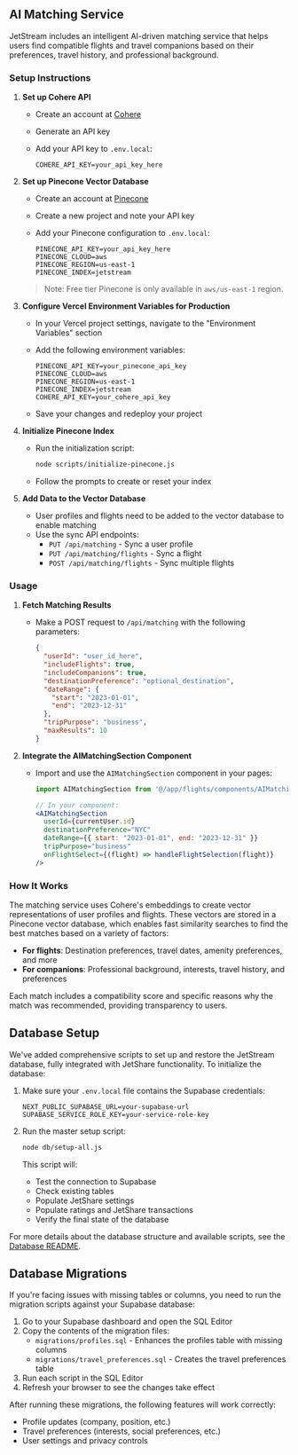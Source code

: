 ## AI Matching Service

JetStream includes an intelligent AI-driven matching service that helps users find compatible flights and travel companions based on their preferences, travel history, and professional background.

### Setup Instructions

1. **Set up Cohere API**
   - Create an account at [Cohere](https://cohere.com/)
   - Generate an API key
   - Add your API key to `.env.local`:

     ```
     COHERE_API_KEY=your_api_key_here
     ```

2. **Set up Pinecone Vector Database**
   - Create an account at [Pinecone](https://www.pinecone.io/)
   - Create a new project and note your API key
   - Add your Pinecone configuration to `.env.local`:

     ```
     PINECONE_API_KEY=your_api_key_here
     PINECONE_CLOUD=aws
     PINECONE_REGION=us-east-1
     PINECONE_INDEX=jetstream
     ```

   > Note: Free tier Pinecone is only available in `aws/us-east-1` region.

3. **Configure Vercel Environment Variables for Production**
   - In your Vercel project settings, navigate to the "Environment Variables" section
   - Add the following environment variables:

     ```
     PINECONE_API_KEY=your_pinecone_api_key
     PINECONE_CLOUD=aws
     PINECONE_REGION=us-east-1
     PINECONE_INDEX=jetstream
     COHERE_API_KEY=your_cohere_api_key
     ```

   - Save your changes and redeploy your project

4. **Initialize Pinecone Index**
   - Run the initialization script:

     ```bash
     node scripts/initialize-pinecone.js
     ```

   - Follow the prompts to create or reset your index

5. **Add Data to the Vector Database**
   - User profiles and flights need to be added to the vector database to enable matching
   - Use the sync API endpoints:
     - `PUT /api/matching` - Sync a user profile
     - `PUT /api/matching/flights` - Sync a flight
     - `POST /api/matching/flights` - Sync multiple flights

### Usage

1. **Fetch Matching Results**
   - Make a POST request to `/api/matching` with the following parameters:

     ```json
     {
       "userId": "user_id_here",
       "includeFlights": true,
       "includeCompanions": true,
       "destinationPreference": "optional_destination",
       "dateRange": {
         "start": "2023-01-01",
         "end": "2023-12-31"
       },
       "tripPurpose": "business",
       "maxResults": 10
     }
     ```

2. **Integrate the AIMatchingSection Component**
   - Import and use the `AIMatchingSection` component in your pages:

     ```jsx
     import AIMatchingSection from '@/app/flights/components/AIMatchingSection';

     // In your component:
     <AIMatchingSection 
       userId={currentUser.id} 
       destinationPreference="NYC" 
       dateRange={{ start: "2023-01-01", end: "2023-12-31" }}
       tripPurpose="business"
       onFlightSelect={(flight) => handleFlightSelection(flight)}
     />
     ```

### How It Works

The matching service uses Cohere's embeddings to create vector representations of user profiles and flights. These vectors are stored in a Pinecone vector database, which enables fast similarity searches to find the best matches based on a variety of factors:

- **For flights**: Destination preferences, travel dates, amenity preferences, and more
- **For companions**: Professional background, interests, travel history, and preferences

Each match includes a compatibility score and specific reasons why the match was recommended, providing transparency to users.

## Database Setup

We've added comprehensive scripts to set up and restore the JetStream database, fully integrated with JetShare functionality. To initialize the database:

1. Make sure your `.env.local` file contains the Supabase credentials:
   ```
   NEXT_PUBLIC_SUPABASE_URL=your-supabase-url
   SUPABASE_SERVICE_ROLE_KEY=your-service-role-key
   ```

2. Run the master setup script:
   ```bash
   node db/setup-all.js
   ```

   This script will:
   - Test the connection to Supabase
   - Check existing tables
   - Populate JetShare settings
   - Populate ratings and JetShare transactions
   - Verify the final state of the database

For more details about the database structure and available scripts, see the [Database README](db/README.md).

## Database Migrations

If you're facing issues with missing tables or columns, you need to run the migration scripts against your Supabase database:

1. Go to your Supabase dashboard and open the SQL Editor
2. Copy the contents of the migration files:
   - `migrations/profiles.sql` - Enhances the profiles table with missing columns
   - `migrations/travel_preferences.sql` - Creates the travel preferences table
3. Run each script in the SQL Editor
4. Refresh your browser to see the changes take effect

After running these migrations, the following features will work correctly:

- Profile updates (company, position, etc.)
- Travel preferences (interests, social preferences, etc.)
- User settings and privacy controls
